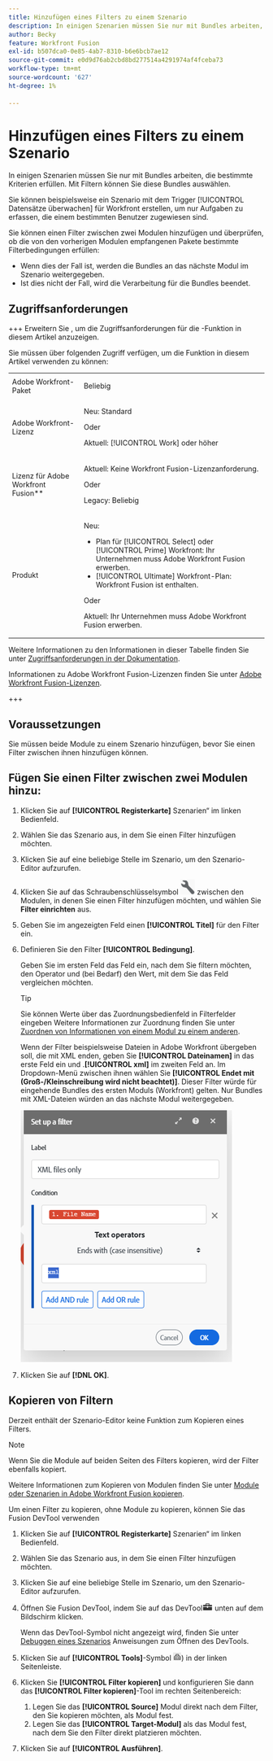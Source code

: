 ```yaml
---
title: Hinzufügen eines Filters zu einem Szenario
description: In einigen Szenarien müssen Sie nur mit Bundles arbeiten, die bestimmte Kriterien erfüllen. Mit Filtern können Sie diese Bundles auswählen.
author: Becky
feature: Workfront Fusion
exl-id: b507dca0-0e85-4ab7-8310-b6e6bcb7ae12
source-git-commit: e0d9d76ab2cbd8bd277514a4291974af4fceba73
workflow-type: tm+mt
source-wordcount: '627'
ht-degree: 1%

---
```


# Hinzufügen eines Filters zu einem Szenario

In einigen Szenarien müssen Sie nur mit Bundles arbeiten, die bestimmte Kriterien erfüllen. Mit Filtern können Sie diese Bundles auswählen.

Sie können beispielsweise ein Szenario mit dem Trigger [!UICONTROL Datensätze überwachen] für Workfront erstellen, um nur Aufgaben zu erfassen, die einem bestimmten Benutzer zugewiesen sind.

Sie können einen Filter zwischen zwei Modulen hinzufügen und überprüfen, ob die von den vorherigen Modulen empfangenen Pakete bestimmte Filterbedingungen erfüllen:

* Wenn dies der Fall ist, werden die Bundles an das nächste Modul im Szenario weitergegeben.
* Ist dies nicht der Fall, wird die Verarbeitung für die Bundles beendet.

## Zugriffsanforderungen

+++ Erweitern Sie , um die Zugriffsanforderungen für die -Funktion in diesem Artikel anzuzeigen.

Sie müssen über folgenden Zugriff verfügen, um die Funktion in diesem Artikel verwenden zu können:

<table style="table-layout:auto">
 <col> 
 <col> 
 <tbody> 
  <tr> 
   <td role="rowheader">Adobe Workfront-Paket</td> 
   <td> <p>Beliebig</p> </td> 
  </tr> 
  <tr data-mc-conditions=""> 
   <td role="rowheader">Adobe Workfront-Lizenz</td> 
   <td> <p>Neu: Standard</p><p>Oder</p><p>Aktuell: [!UICONTROL Work] oder höher</p> </td> 
  </tr> 
  <tr> 
   <td role="rowheader">Lizenz für Adobe Workfront Fusion**</td> 
   <td>
   <p>Aktuell: Keine Workfront Fusion-Lizenzanforderung.</p>
   <p>Oder</p>
   <p>Legacy: Beliebig </p>
   </td> 
  </tr> 
  <tr> 
   <td role="rowheader">Produkt</td> 
   <td>
   <p>Neu:</p> <ul><li>Plan für [!UICONTROL Select] oder [!UICONTROL Prime] Workfront: Ihr Unternehmen muss Adobe Workfront Fusion erwerben.</li><li>[!UICONTROL Ultimate] Workfront-Plan: Workfront Fusion ist enthalten.</li></ul>
   <p>Oder</p>
   <p>Aktuell: Ihr Unternehmen muss Adobe Workfront Fusion erwerben.</p>
   </td> 
  </tr>
 </tbody> 
</table>

Weitere Informationen zu den Informationen in dieser Tabelle finden Sie unter [Zugriffsanforderungen in der Dokumentation](/help/workfront-fusion/references/licenses-and-roles/access-level-requirements-in-documentation.md).

Informationen zu Adobe Workfront Fusion-Lizenzen finden Sie unter [Adobe Workfront Fusion-Lizenzen](/help/workfront-fusion/set-up-and-manage-workfront-fusion/licensing-operations-overview/license-automation-vs-integration.md).

+++

## Voraussetzungen

Sie müssen beide Module zu einem Szenario hinzufügen, bevor Sie einen Filter zwischen ihnen hinzufügen können.

## Fügen Sie einen Filter zwischen zwei Modulen hinzu:

1. Klicken Sie auf **[!UICONTROL Registerkarte]** Szenarien“ im linken Bedienfeld.
1. Wählen Sie das Szenario aus, in dem Sie einen Filter hinzufügen möchten.
1. Klicken Sie auf eine beliebige Stelle im Szenario, um den Szenario-Editor aufzurufen.
1. Klicken Sie auf das Schraubenschlüsselsymbol ![Schraubenschlüsselsymbol](assets/wrench-icon.png) zwischen den Modulen, in denen Sie einen Filter hinzufügen möchten, und wählen Sie **Filter einrichten** aus.
1. Geben Sie im angezeigten Feld einen **[!UICONTROL Titel]** für den Filter ein.
1. Definieren Sie den Filter **[!UICONTROL Bedingung]**.

   Geben Sie im ersten Feld das Feld ein, nach dem Sie filtern möchten, den Operator und (bei Bedarf) den Wert, mit dem Sie das Feld vergleichen möchten.

   >[!TIP]
   >
   >Sie können Werte über das Zuordnungsbedienfeld in Filterfelder eingeben
   >Weitere Informationen zur Zuordnung finden Sie unter [Zuordnen von Informationen von einem Modul zu einem anderen](/help/workfront-fusion/create-scenarios/map-data/map-data-from-one-to-another.md).

   Wenn der Filter beispielsweise Dateien in Adobe Workfront übergeben soll, die mit XML enden, geben Sie **[!UICONTROL Dateinamen]** in das erste Feld ein und .**[!UICONTROL xml]** im zweiten Feld an. Im Dropdown-Menü zwischen ihnen wählen Sie **[!UICONTROL Endet mit (Groß-/Kleinschreibung wird nicht beachtet)]**. Dieser Filter würde für eingehende Bundles des ersten Moduls (Workfront) gelten. Nur Bundles mit XML-Dateien würden an das nächste Modul weitergegeben.

   ![Filter einrichten](assets/set-up-filter-box.png)

1. Klicken Sie auf **[!DNL OK]**.

## Kopieren von Filtern

Derzeit enthält der Szenario-Editor keine Funktion zum Kopieren eines Filters.

>[!NOTE]
>
>Wenn Sie die Module auf beiden Seiten des Filters kopieren, wird der Filter ebenfalls kopiert.
>
>Weitere Informationen zum Kopieren von Modulen finden Sie unter [Module oder Szenarien in Adobe Workfront Fusion kopieren](/help/workfront-fusion/create-scenarios/add-modules/copy-modules-or-scenarios.md).

Um einen Filter zu kopieren, ohne Module zu kopieren, können Sie das Fusion DevTool verwenden

1. Klicken Sie auf **[!UICONTROL Registerkarte]** Szenarien“ im linken Bedienfeld.
1. Wählen Sie das Szenario aus, in dem Sie einen Filter hinzufügen möchten.
1. Klicken Sie auf eine beliebige Stelle im Szenario, um den Szenario-Editor aufzurufen.
1. Öffnen Sie Fusion DevTool, indem Sie auf das DevTool![Symbol (DevTool](assets/debugger-icon.png) unten auf dem Bildschirm klicken.

   Wenn das DevTool-Symbol nicht angezeigt wird, finden Sie unter [Debuggen eines Szenarios](/help/workfront-fusion/manage-scenarios/debug-a-scenario.md) Anweisungen zum Öffnen des DevTools.

1. Klicken Sie auf **[!UICONTROL Tools]**-Symbol ![DevTool-](assets/devtools-tools-icon.png)) in der linken Seitenleiste.

1. Klicken Sie **[!UICONTROL Filter kopieren]** und konfigurieren Sie dann das **[!UICONTROL Filter kopieren]**-Tool im rechten Seitenbereich:

   1. Legen Sie das **[!UICONTROL Source]** Modul direkt nach dem Filter, den Sie kopieren möchten, als Modul fest.
   1. Legen Sie das **[!UICONTROL Target-Modul]** als das Modul fest, nach dem Sie den Filter direkt platzieren möchten.

1. Klicken Sie auf **[!UICONTROL Ausführen]**.
